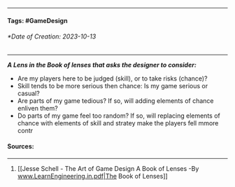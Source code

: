 __________________________________________________________________________
#### **Tags:** #GameDesign 
###### *Date of Creation: 2023-10-13
__________________________________________________________________________

***A Lens in the Book of lenses that asks the designer to consider:***
- Are my players here to be judged (skill), or to take risks (chance)?
- Skill tends to be more serious then chance: Is my game serious or casual?
- Are parts of my game tedious? If so, will adding elements of chance enliven them?
- Do parts of my game feel too random? If so, will replacing elements of chance with elements of skill and stratey make the players fell mmore contr
#### Sources:
__________________________________________________________________________
1. [[Jesse Schell - The Art of Game Design A Book of Lenses -By www.LearnEngineering.in.pdf|The Book of Lenses]]
